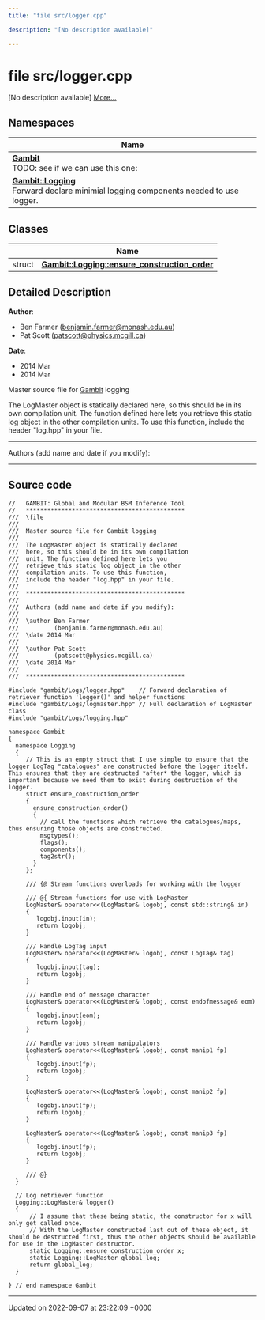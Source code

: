```yaml
---
title: "file src/logger.cpp"

description: "[No description available]"

---
```


# file src/logger.cpp

[No description available] [More...](#detailed-description)

## Namespaces

| Name           |
| -------------- |
| **[Gambit](/documentation/code/namespaces/namespacegambit/)** <br>TODO: see if we can use this one:  |
| **[Gambit::Logging](/documentation/code/namespaces/namespacegambit_1_1logging/)** <br>Forward declare minimial logging components needed to use logger.  |

## Classes

|                | Name           |
| -------------- | -------------- |
| struct | **[Gambit::Logging::ensure_construction_order](/documentation/code/classes/structgambit_1_1logging_1_1ensure__construction__order/)**  |

## Detailed Description


**Author**: 

  * Ben Farmer ([benjamin.farmer@monash.edu.au](mailto:benjamin.farmer@monash.edu.au)) 
  * Pat Scott ([patscott@physics.mcgill.ca](mailto:patscott@physics.mcgill.ca)) 


**Date**: 

  * 2014 Mar
  * 2014 Mar


Master source file for [Gambit](/documentation/code/namespaces/namespacegambit/) logging

The LogMaster object is statically declared here, so this should be in its own compilation unit. The function defined here lets you retrieve this static log object in the other compilation units. To use this function, include the header "log.hpp" in your file.



------------------

Authors (add name and date if you modify):



------------------




## Source code

```
//   GAMBIT: Global and Modular BSM Inference Tool
//   *********************************************
///  \file
///
///  Master source file for Gambit logging
///
///  The LogMaster object is statically declared
///  here, so this should be in its own compilation
///  unit. The function defined here lets you
///  retrieve this static log object in the other
///  compilation units. To use this function,
///  include the header "log.hpp" in your file.
///
///  *********************************************
///
///  Authors (add name and date if you modify):
///   
///  \author Ben Farmer
///          (benjamin.farmer@monash.edu.au)
///  \date 2014 Mar
///
///  \author Pat Scott
///          (patscott@physics.mcgill.ca)
///  \date 2014 Mar
///
///  *********************************************

#include "gambit/Logs/logger.hpp"    // Forward declaration of retriever function 'logger()' and helper functions
#include "gambit/Logs/logmaster.hpp" // Full declaration of LogMaster class
#include "gambit/Logs/logging.hpp"

namespace Gambit
{
  namespace Logging
  {
     // This is an empty struct that I use simple to ensure that the logger LogTag "catalogues" are constructed before the logger itself. This ensures that they are destructed *after* the logger, which is important because we need them to exist during destruction of the logger.
     struct ensure_construction_order
     {
       ensure_construction_order()
       {
         // call the functions which retrieve the catalogues/maps, thus ensuring those objects are constructed.
         msgtypes();
         flags();
         components();
         tag2str();
       }
     };
     
     /// {@ Stream functions overloads for working with the logger

     /// @{ Stream functions for use with LogMaster
     LogMaster& operator<<(LogMaster& logobj, const std::string& in)
     {
        logobj.input(in);
        return logobj;
     }

     /// Handle LogTag input
     LogMaster& operator<<(LogMaster& logobj, const LogTag& tag)
     {
        logobj.input(tag);
        return logobj;
     }

     /// Handle end of message character
     LogMaster& operator<<(LogMaster& logobj, const endofmessage& eom)
     {
        logobj.input(eom);
        return logobj;
     }

     /// Handle various stream manipulators
     LogMaster& operator<<(LogMaster& logobj, const manip1 fp)
     {
        logobj.input(fp);
        return logobj;
     }

     LogMaster& operator<<(LogMaster& logobj, const manip2 fp)
     {
        logobj.input(fp);
        return logobj;
     }

     LogMaster& operator<<(LogMaster& logobj, const manip3 fp)
     {
        logobj.input(fp);
        return logobj;
     }

     /// @}
  }
 
  // Log retriever function
  Logging::LogMaster& logger()
  {
      // I assume that these being static, the constructor for x will only get called once.
      // With the LogMaster constructed last out of these object, it should be destructed first, thus the other objects should be available for use in the LogMaster destructor.
      static Logging::ensure_construction_order x;
      static Logging::LogMaster global_log;
      return global_log;
  }

} // end namespace Gambit
```


-------------------------------

Updated on 2022-09-07 at 23:22:09 +0000
